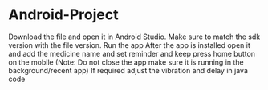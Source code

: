 # Android-Project
Download the file and open it in Android Studio.
Make sure to match the sdk version with the file version.
Run the app 
After the app is installed open it and add the medicine name and set reminder and keep press home button on the mobile (Note: Do not close the app make sure it is running in the background/recent app)
If required adjust the vibration and delay in java code
